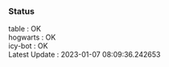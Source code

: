 ### Status


table : OK  
hogwarts : OK  
icy-bot : OK  
Latest Update : 2023-01-07 08:09:36.242653
